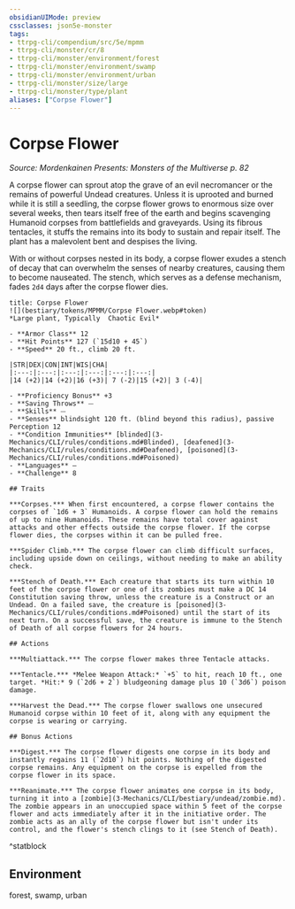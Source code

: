 ```yaml
---
obsidianUIMode: preview
cssclasses: json5e-monster
tags:
- ttrpg-cli/compendium/src/5e/mpmm
- ttrpg-cli/monster/cr/8
- ttrpg-cli/monster/environment/forest
- ttrpg-cli/monster/environment/swamp
- ttrpg-cli/monster/environment/urban
- ttrpg-cli/monster/size/large
- ttrpg-cli/monster/type/plant
aliases: ["Corpse Flower"]
---
```

# Corpse Flower
*Source: Mordenkainen Presents: Monsters of the Multiverse p. 82*  

A corpse flower can sprout atop the grave of an evil necromancer or the remains of powerful Undead creatures. Unless it is uprooted and burned while it is still a seedling, the corpse flower grows to enormous size over several weeks, then tears itself free of the earth and begins scavenging Humanoid corpses from battlefields and graveyards. Using its fibrous tentacles, it stuffs the remains into its body to sustain and repair itself. The plant has a malevolent bent and despises the living.

With or without corpses nested in its body, a corpse flower exudes a stench of decay that can overwhelm the senses of nearby creatures, causing them to become nauseated. The stench, which serves as a defense mechanism, fades `2d4` days after the corpse flower dies.

```ad-statblock
title: Corpse Flower
![](bestiary/tokens/MPMM/Corpse Flower.webp#token)
*Large plant, Typically  Chaotic Evil*

- **Armor Class** 12
- **Hit Points** 127 (`15d10 + 45`)
- **Speed** 20 ft., climb 20 ft.

|STR|DEX|CON|INT|WIS|CHA|
|:---:|:---:|:---:|:---:|:---:|:---:|
|14 (+2)|14 (+2)|16 (+3)| 7 (-2)|15 (+2)| 3 (-4)|

- **Proficiency Bonus** +3
- **Saving Throws** ⏤
- **Skills** ⏤
- **Senses** blindsight 120 ft. (blind beyond this radius), passive Perception 12
- **Condition Immunities** [blinded](3-Mechanics/CLI/rules/conditions.md#Blinded), [deafened](3-Mechanics/CLI/rules/conditions.md#Deafened), [poisoned](3-Mechanics/CLI/rules/conditions.md#Poisoned)
- **Languages** —
- **Challenge** 8

## Traits

***Corpses.*** When first encountered, a corpse flower contains the corpses of `1d6 + 3` Humanoids. A corpse flower can hold the remains of up to nine Humanoids. These remains have total cover against attacks and other effects outside the corpse flower. If the corpse flower dies, the corpses within it can be pulled free.

***Spider Climb.*** The corpse flower can climb difficult surfaces, including upside down on ceilings, without needing to make an ability check.

***Stench of Death.*** Each creature that starts its turn within 10 feet of the corpse flower or one of its zombies must make a DC 14 Constitution saving throw, unless the creature is a Construct or an Undead. On a failed save, the creature is [poisoned](3-Mechanics/CLI/rules/conditions.md#Poisoned) until the start of its next turn. On a successful save, the creature is immune to the Stench of Death of all corpse flowers for 24 hours.

## Actions

***Multiattack.*** The corpse flower makes three Tentacle attacks.

***Tentacle.*** *Melee Weapon Attack:* `+5` to hit, reach 10 ft., one target. *Hit:* 9 (`2d6 + 2`) bludgeoning damage plus 10 (`3d6`) poison damage.

***Harvest the Dead.*** The corpse flower swallows one unsecured Humanoid corpse within 10 feet of it, along with any equipment the corpse is wearing or carrying.

## Bonus Actions

***Digest.*** The corpse flower digests one corpse in its body and instantly regains 11 (`2d10`) hit points. Nothing of the digested corpse remains. Any equipment on the corpse is expelled from the corpse flower in its space.

***Reanimate.*** The corpse flower animates one corpse in its body, turning it into a [zombie](3-Mechanics/CLI/bestiary/undead/zombie.md). The zombie appears in an unoccupied space within 5 feet of the corpse flower and acts immediately after it in the initiative order. The zombie acts as an ally of the corpse flower but isn't under its control, and the flower's stench clings to it (see Stench of Death).
```
^statblock

## Environment

forest, swamp, urban